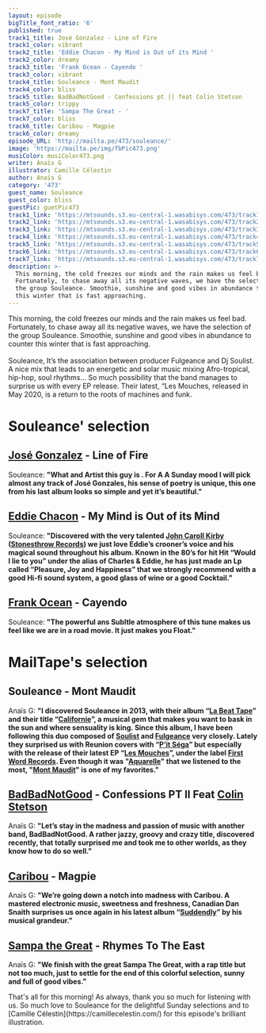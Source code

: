```yaml
---
layout: episode
bigTitle_font_ratio: '6'
published: true
track1_title: José Gonzalez - Line of Fire
track1_color: vibrant
track2_title: 'Eddie Chacon - My Mind is Out of its Mind '
track2_color: dreamy
track3_title: 'Frank Ocean - Cayendo '
track3_color: vibrant
track4_title: Souleance - Mont Maudit
track4_color: bliss
track5_title: BadBadNotGood - Confessions pt || feat Colin Stetson
track5_color: trippy
track7_title: 'Sampa The Great - '
track7_color: bliss
track6_title: Caribou - Magpie
track6_color: dreamy
episode_URL: 'http://mailta.pe/473/souleance/'
image: 'https://mailta.pe/img/fbPic473.png'
musiColor: musiColor473.png
writer: Anaïs G
illustrator: Camille Célestin
author: Anaïs G
category: '473'
guest_name: Souleance
guest_color: bliss
guestPic: guetPic473
track1_link: 'https://mtsounds.s3.eu-central-1.wasabisys.com/473/track1.mp3'
track2_link: 'https://mtsounds.s3.eu-central-1.wasabisys.com/473/track2.mp3'
track3_link: 'https://mtsounds.s3.eu-central-1.wasabisys.com/473/track3.mp3'
track4_link: 'https://mtsounds.s3.eu-central-1.wasabisys.com/473/track4.mp3'
track5_link: 'https://mtsounds.s3.eu-central-1.wasabisys.com/473/track5.mp3'
track6_link: 'https://mtsounds.s3.eu-central-1.wasabisys.com/473/track6.mp3'
track7_link: 'https://mtsounds.s3.eu-central-1.wasabisys.com/473/track7.mp3'
description: >-
  This morning, the cold freezes our minds and the rain makes us feel bad.
  Fortunately, to chase away all its negative waves, we have the selection of
  the group Souleance. Smoothie, sunshine and good vibes in abundance to counter
  this winter that is fast approaching.
---
```

<p id="introduction"> This morning, the cold freezes our minds and the rain makes us feel bad. Fortunately, to chase away all its negative waves, we have the selection of the group Souleance. Smoothie, sunshine and good vibes in abundance to counter this winter that is fast approaching.
<br><br>
Souleance, It’s the association between producer Fulgeance and Dj Soulist. A nice mix that leads to an energetic and solar music mixing Afro-tropical, hip-hop, soul rhythms... So much possibility that the band manages to surprise us with every EP release. Their latest, “Les Mouches, released in May 2020, is a return to the roots of machines and funk.
</p>


# Souleance' selection

## [José Gonzalez](http://jose-gonzalez.com/) - Line of Fire
Souleance: **"**What and Artist this guy is . For A A Sunday mood I will pick almost any track of José Gonzales, his sense of poetry is unique, this one from his last album looks so simple and yet it’s beautiful.**"**

## [Eddie Chacon](https://eddiechacon.com/) - My Mind is Out of its Mind
Souleance: **"**Discovered with the very talented [John Caroll Kirby](https://johncarrollkirby.com/) ([Stonesthrow Records](https://www.stonesthrow.com/)) we just love Eddie’s crooner’s voice and his magical sound throughout his album. Known in the 80’s for hit Hit “Would I lie to you” under the alias of Charles & Eddie, he has just made an Lp called “Pleasure, Joy and Happiness” that we strongly recommend with a good Hi-fi sound system, a good glass of wine or a good Cocktail.**"**

## [Frank Ocean](https://blonded.co/) - Cayendo
Souleance: **"**The powerful ans Subltle atmosphere of this tune makes us feel like we are in a road movie. It just makes you Float.**"**


# MailTape's selection

## Souleance - Mont Maudit
Anaïs G: **"**I discovered Souleance in 2013, with their album “[La Beat Tape](https://souleance.bandcamp.com/album/la-beat-tape)” and their title “[Californie](https://souleance.bandcamp.com/album/la-beat-tape)”, a musical gem that makes you want to bask in the sun and where sensuality is king. Since this album, I have been following this duo composed of [Soulist](https://www.facebook.com/soulistofficial/) and [Fulgeance](https://www.facebook.com/fulgeancebeats/) very closely. Lately they surprised us with Reunion covers with “[P’it Séga](https://souleance.bandcamp.com/album/pti-sega-ep)” but especially with the release of their latest EP “[Les Mouches](https://souleance.bandcamp.com/album/les-mouches)”, under the label [First Word Records](http://www.firstwordrecords.com/). Even though it was "[Aquarelle](https://souleance.bandcamp.com/album/les-mouches)" that we listened to the most, "[Mont Maudit](https://souleance.bandcamp.com/album/les-mouches)" is one of my favorites.**"**

## [BadBadNotGood](https://badbadnotgood.bandcamp.com/) - Confessions PT II Feat [Colin Stetson](https://www.colinstetson.com/)
Anaïs G: **"**Let’s stay in the madness and passion of music with another band, BadBadNotGood. A rather jazzy, groovy and crazy title, discovered recently, that totally surprised me and took me to other worlds, as they know how to do so well.**"**

## [Caribou](https://soundcloud.com/caribouband) - Magpie 
Anaïs G: **"**We’re going down a notch into madness with Caribou. A mastered electronic music, sweetness and freshness, Canadian Dan Snaith surprises us once again in his latest album “[Suddendly](https://soundcloud.com/caribouband/sets/suddenly-47811653)” by his musical grandeur.**"**

##  [Sampa the Great](https://www.sampathegreat.com/) - Rhymes To The East 
Anaïs G: **"**We finish with the great Sampa The Great, with a rap title but not too much, just to settle for the end of this colorful selection, sunny and full of good vibes.**"**

<p id="outroduction">That's all for this morning! As always, thank you so much for listening with us. So much love to Souleance for the delightful Sunday selections and to [Camille Célestin](https://camillecelestin.com/) for this episode's brilliant illustration.</p>

